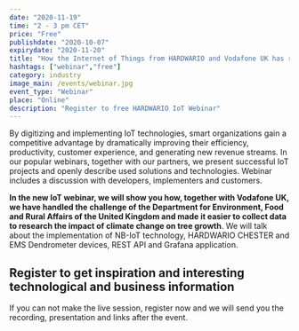 ```yaml
---
date: "2020-11-19"
time: "2 - 3 pm CET"
price: "Free"
publishdate: "2020-10-07"
expirydate: "2020-11-20"
title: "How the Internet of Things from HARDWARIO and Vodafone UK has refined and reduced the cost of collecting data to research the impact of climate change on tree growth for Defra"
hashtags: ["webinar","free"]
category: industry
image_main: /events/webinar.jpg
event_type: "Webinar"
place: "Online"
description: "Register to free HARDWARIO IoT Webinar"
---
```


<div class = "row">
<div class = "col pr-30">

<p>By digitizing and implementing IoT technologies, smart organizations gain a competitive advantage by dramatically improving their efficiency, productivity, customer experience, and generating new revenue streams. In our popular webinars, together with our partners, we present successful IoT projects and openly describe used solutions and technologies. Webinar includes a discussion with developers, implementers and customers.</p>

<p><strong>In the new IoT webinar, we will show you how, together with Vodafone UK, we have handled the challenge of the Department for Environment, Food and Rural Affairs of the United Kingdom and made it easier to collect data to research the impact of climate change on tree growth</strong>. We will talk about the implementation of NB-IoT technology, HARDWARIO CHESTER and EMS Dendrometer devices, REST API and Grafana application.</p>

</div>
<div class = "col-12 col-md-5">
<div class = "px-10 py-20 mb-20 shadow">
<h2 class = "font-weight-black font-24 font-md-24 mb-20">Register to get inspiration and interesting technological and business information</h2>
<script charset="utf-8" type="text/javascript" src="//js.hsforms.net/forms/shell.js"></script>
<script>
jQuery(window).scroll(function() {
if (!jQuery('.hbspt-form').length) {
hbspt.forms.create({
    portalId: "5453210",
    formId: "73ff96c8-2987-422f-9315-54be91e7bb52"
});
}
});
</script>

<p class = "font-14 font-lnh16">If you can not make the live session, register now and we will send you the recording, presentation and links after the event.</p>
</div>
</div>
</div>